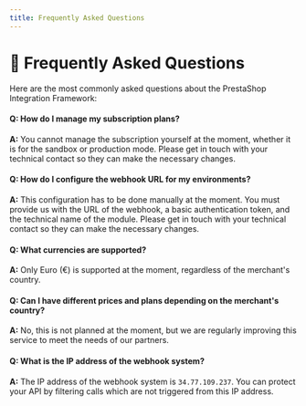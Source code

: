 ```yaml
---
title: Frequently Asked Questions
---
```


# :speech_balloon: Frequently Asked Questions


Here are the most commonly asked questions about the PrestaShop Integration Framework:


#### Q: How do I manage my subscription plans?

**A:** You cannot manage the subscription yourself at the moment, whether it is for the sandbox or production mode. Please get in touch with your technical contact so they can make the necessary changes.

#### Q: How do I configure the webhook URL for my environments?

**A:** This configuration has to be done manually at the moment. You must provide us with the URL of the webhook, a basic authentication token, and the technical name of the module. Please get in touch with your technical contact so they can make the necessary changes.

#### Q: What currencies are supported?

**A:** Only Euro (€) is supported at the moment, regardless of the merchant's country.

#### Q: Can I have different prices and plans depending on the merchant's country?

**A:** No, this is not planned at the moment, but we are regularly improving this service to meet the needs of our partners.

#### Q: What is the IP address of the webhook system?

**A:** The IP address of the webhook system is `34.77.109.237`. You can protect your API by filtering calls which are not triggered from this IP address.